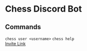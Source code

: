 # Chess Discord Bot

## Commands
```chess user <username>```
```chess help```
<br>
[Invite Link](https://discord.com/api/oauth2/authorize?client_id=1164297091837874356&permissions=8&scope=bot)

